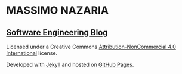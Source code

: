 # MASSIMO NAZARIA

## [Software Engineering Blog](https://massimo-nazaria.github.io)

Licensed under a Creative Commons [Attribution-NonCommercial 4.0 International](http://creativecommons.org/licenses/by-nc/4.0/) license.

Developed with [Jekyll](https://jekyllrb.com/) and hosted on [GitHub Pages](https://pages.github.com/).
